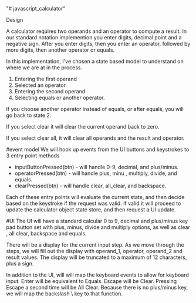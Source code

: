 "# javascript_calculator" 


Design

A calculator requires two operands and an operator to compute a result. In our standard notation implemention you enter digits, decimal point and a negative sign. After
you enter digits, then you enter an operator, followed by more digits, then another operator or equals.

In this implementation, I've chosen a state based model to understand on where we are at in the process. 
1. Entering the first operand
2. Selected an operator
3. Entering the second operand
4. Selecting equals or another operator. 

If you choose another operator instead of equals, or after equals, you will go back to state 2. 

If you select clear it will clear the current operand back to zero. 

If you select clear all, it will clear all operands and the result and operator.

#event model
We will hook up events from the UI buttons and keystrokes to 3 entry point methods

* inputButtonPressed(btn) - will handle 0-9, decimal, and plus/minus.
* operatorPressed(btn) - will handle plus, minu , multiply, divide, and equals.
* clearPressed(btn) - will handle clear, all_clear, and backspace.

Each of these entry points will evaluate the current state, and then decide based on the keystroke if the request was valid. If valid it will proceed to update the calculator object state store, and then request a UI update. 

#UI
The UI will have a standard calcular 0 to 9, decimal and plus/minus key pad button set with plus, minus, divide and multiply options, as well as clear , all clear, backspace and equals.

There will be a display for the current input step. As we move through the steps, we will fill out the display with operand_1, operator, operand_2 and result values.
The display will be truncated to a maximum of 12 characters, plus a sign.

In addition to the UI, will will map the keyboard events to allow for keyboard input. 
Enter will be equivalent to Equals.
Escape will be Clear.
Pressing Escape a second time will be All Clear.
Because there is no plus/minus key, we will map the backslash \ key to that function.

